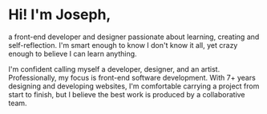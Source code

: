 # Hi! I'm Joseph,
a front-end developer and designer passionate about learning, creating and self-reflection. I'm smart enough to know I don't know it all, yet crazy enough to believe I can learn anything.

I'm confident calling myself a developer, designer, and an artist. Professionally, my focus is front-end software development. With 7+ years designing and developing websites, I'm comfortable carrying a project from start to finish, but I believe the best work is produced by a collaborative team.
